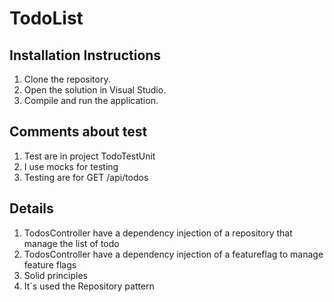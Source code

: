 # TodoList

## Installation Instructions

1. Clone the repository.
2. Open the solution in Visual Studio.
3. Compile and run the application.


## Comments about test

1. Test are in project TodoTestUnit
2. I use mocks for testing
3. Testing are for GET /api/todos

## Details

1. TodosController have a dependency injection of a repository that manage the list of todo
2. TodosController have a dependency injection of a featureflag to manage feature flags
3. Solid principles 
3. It´s used the Repository pattern
   